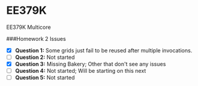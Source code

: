 EE379K
======

EE379K Multicore

###Homework 2 Issues

- [X] **Question 1:** Some grids just fail to be reused after multiple invocations.
- [ ] **Question 2:** Not started
- [X] **Question 3:** Missing Bakery; Other that don't see any issues
- [ ] **Question 4:** Not started; Will be starting on this next
- [ ] **Question 5:** Not started
